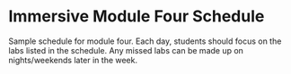 # Immersive Module Four Schedule

Sample schedule for module four. Each day, students should focus on the labs listed in the schedule. Any missed labs can be made up on nights/weekends later in the week.
